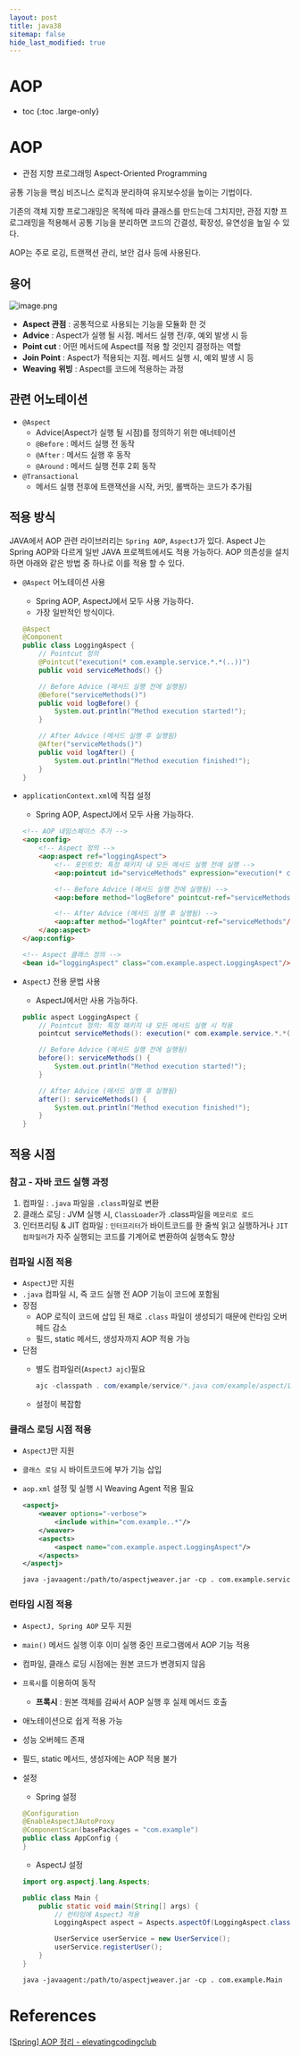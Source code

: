 ```yaml
---
layout: post
title: java38
sitemap: false
hide_last_modified: true
---
```

# AOP

* toc
{:toc .large-only}

# AOP

- 관점 지향 프로그래밍 Aspect-Oriented Programming

공통 기능을 핵심 비즈니스 로직과 분리하여 유지보수성을 높이는 기법이다.

기존의 객체 지향 프로그래밍은 목적에 따라 클래스를 만드는데 그치지만, 관점 지향 프로그래밍을 적용해서 공통 기능을 분리하면 코드의 간결성, 확장성, 유연성을 높일 수 있다.

AOP는 주로 로깅, 트랜잭션 관리, 보안 검사 등에 사용된다.

## 용어

![image.png](https://img1.daumcdn.net/thumb/R1280x0/?scode=mtistory2&fname=https%3A%2F%2Fblog.kakaocdn.net%2Fdn%2Fw10tM%2FbtqBUT6pl2y%2FFwLtIFrdc8d9tSzy1xlc30%2Fimg.png)

- **Aspect 관점** : 공통적으로 사용되는 기능을 모듈화 한 것
- **Advice** : Aspect가 실행 될 시점. 메서드 실행 전/후, 예외 발생 시 등
- **Point cut** : 어떤 메서드에 Aspect를 적용 할 것인지 결정하는 역할
- **Join Point** : Aspect가 적용되는 지점. 메서드 실행 시, 예외 발생 시 등
- **Weaving** **위빙** : Aspect를 코드에 적용하는 과정

## 관련 어노테이션

- `@Aspect`
    - Advice(Aspect가 실행 될 시점)를 정의하기 위한 애너테이션
    - `@Before` : 메서드 실행 전 동작
    - `@After` : 메서드 실행 후 동작
    - `@Around` : 메서드 실행 전후 2회 동작
- `@Transactional`
    - 메서드 실행 전후에 트랜잭션을 시작, 커밋, 롤백하는 코드가 추가됨

## 적용 방식

JAVA에서 AOP 관련 라이브러리는 `Spring AOP`, `AspectJ`가 있다. Aspect J는 Spring AOP와 다르게 일반 JAVA 프로젝트에서도 적용 가능하다. AOP 의존성을 설치하면 아래와 같은 방법 중 하나로 이를 적용 할 수 있다.

- `@Aspect` 어노테이션 사용
    - Spring AOP, AspectJ에서 모두 사용 가능하다.
    - 가장 일반적인 방식이다.
    
    ```java
    @Aspect
    @Component
    public class LoggingAspect {
        // Pointcut 정의
        @Pointcut("execution(* com.example.service.*.*(..))")
        public void serviceMethods() {}
    
        // Before Advice (메서드 실행 전에 실행됨)
        @Before("serviceMethods()")
        public void logBefore() {
            System.out.println("Method execution started!");
        }
    
        // After Advice (메서드 실행 후 실행됨)
        @After("serviceMethods()")
        public void logAfter() {
            System.out.println("Method execution finished!");
        }
    }
    ```
    
- `applicationContext.xml`에 직접 설정
    - Spring AOP, AspectJ에서 모두 사용 가능하다.
    
    ```html
    <!-- AOP 네임스페이스 추가 -->
    <aop:config>
        <!-- Aspect 정의 -->
        <aop:aspect ref="loggingAspect">
            <!-- 포인트컷: 특정 패키지 내 모든 메서드 실행 전에 실행 -->
            <aop:pointcut id="serviceMethods" expression="execution(* com.example.service.*.*(..))"/>
    
            <!-- Before Advice (메서드 실행 전에 실행됨) -->
            <aop:before method="logBefore" pointcut-ref="serviceMethods"/>
    
            <!-- After Advice (메서드 실행 후 실행됨) -->
            <aop:after method="logAfter" pointcut-ref="serviceMethods"/>
        </aop:aspect>
    </aop:config>
    
    <!-- Aspect 클래스 정의 -->
    <bean id="loggingAspect" class="com.example.aspect.LoggingAspect"/>
    ```
    
- `AspectJ` 전용 문법 사용
    - AspectJ에서만 사용 가능하다.
    
    ```java
    public aspect LoggingAspect {
        // Pointcut 정의: 특정 패키지 내 모든 메서드 실행 시 적용
        pointcut serviceMethods(): execution(* com.example.service.*.*(..));
    
        // Before Advice (메서드 실행 전에 실행됨)
        before(): serviceMethods() {
            System.out.println("Method execution started!");
        }
    
        // After Advice (메서드 실행 후 실행됨)
        after(): serviceMethods() {
            System.out.println("Method execution finished!");
        }
    }
    ```
    

## 적용 시점

### 참고 - 자바 코드 실행 과정

1. 컴파일 : `.java` 파일을 `.class`파일로 변환
2. 클래스 로딩 : JVM 실행 시, `ClassLoader`가 .class파일을 `메모리로 로드`
3. 인터프리팅 & JIT 컴파일 : `인터프리터`가 바이트코드를 한 줄씩 읽고 실행하거나 `JIT컴파일러`가 자주 실행되는 코드를 기계어로 변환하여 실행속도 향상

### 컴파일 시점 적용

- `AspectJ`만 지원
- `.java` 컴파일 시, 즉 코드 실행 전 AOP 기능이 코드에 포함됨
- 장점
    - AOP 로직이 코드에 삽입 된 채로 `.class` 파일이 생성되기 때문에 런타임 오버헤드 감소
    - 필드, static 메서드, 생성자까지 AOP 적용 가능
- 단점
    - 별도 컴파일러(`AspectJ ajc`)필요
        
        ```java
        ajc -classpath . com/example/service/*.java com/example/aspect/LoggingAspect.java
        ```
        
    - 설정이 복잡함

### 클래스 로딩 시점 적용

- `AspectJ`만 지원
- `클래스 로딩` 시 바이트코드에 부가 기능 삽입
- `aop.xml` 설정 및 실행 시 Weaving Agent 적용 필요
    
    ```xml
    <aspectj>
        <weaver options="-verbose">
            <include within="com.example..*"/>
        </weaver>
        <aspects>
            <aspect name="com.example.aspect.LoggingAspect"/>
        </aspects>
    </aspectj>
    ```
    
    ```xml
    java -javaagent:/path/to/aspectjweaver.jar -cp . com.example.service.UserService
    ```
    

### 런타임 시점 적용

- `AspectJ, Spring AOP` 모두 지원
- `main()` 메서드 실행 이후 이미 실행 중인 프로그램에서 AOP 기능 적용
- 컴파일, 클래스 로딩 시점에는 원본 코드가 변경되지 않음
- `프록시`를 이용하여 동작
    - **프록시** : 원본 객체를 감싸서 AOP 실행 후 실제 메서드 호출
- 애노테이션으로 쉽게 적용 가능
- 성능 오버헤드 존재
- 필드, static 메서드, 생성자에는 AOP 적용 불가
- 설정
    - Spring 설정
    
    ```java
    @Configuration
    @EnableAspectJAutoProxy
    @ComponentScan(basePackages = "com.example")
    public class AppConfig {
    }
    ```
    
    - AspectJ 설정
    
    ```java
    import org.aspectj.lang.Aspects;
    
    public class Main {
        public static void main(String[] args) {
            // 런타임에 AspectJ 적용
            LoggingAspect aspect = Aspects.aspectOf(LoggingAspect.class);
    
            UserService userService = new UserService();
            userService.registerUser();
        }
    }
    ```
    
    ```xml
    java -javaagent:/path/to/aspectjweaver.jar -cp . com.example.Main
    ```

# References
[[Spring] AOP 정리 - elevatingcodingclub](https://elevatingcodingclub.tistory.com/13)